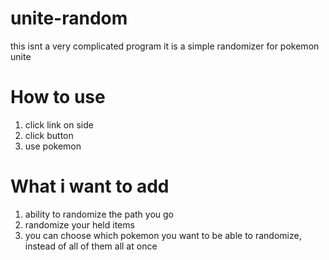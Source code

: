 # unite-random
this isnt a very complicated program
it is a simple randomizer for pokemon unite
# How to use
1. click link on side
2. click button
3. use pokemon

# What i want to add
1. ability to randomize the path you go
2. randomize your held items
2. you can choose which pokemon you want to be able to randomize, instead of all of them all at once 

